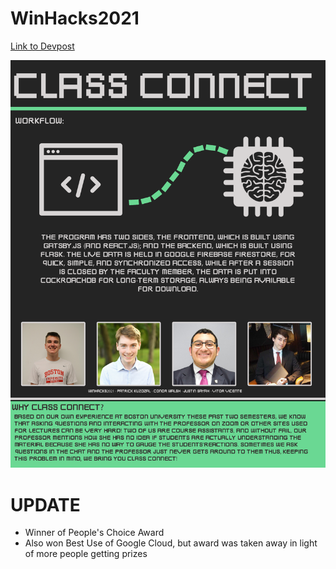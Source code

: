 # WinHacks2021
[Link to Devpost](https://devpost.com/software/classconnect-u5gimz)

![image](./extras/ourStory.png)


# UPDATE
- Winner of People's Choice Award
- Also won Best Use of Google Cloud, but award was taken away in light of more people getting prizes
